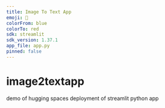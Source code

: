 ```yaml
---
title: Image To Text App
emoji: 👀
colorFrom: blue
colorTo: red
sdk: streamlit
sdk_version: 1.37.1
app_file: app.py
pinned: false
---
```


# image2textapp
demo of hugging spaces deployment of streamlit python app
